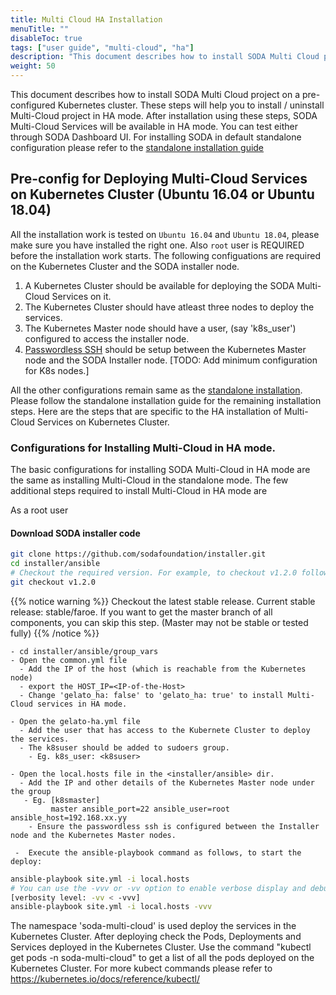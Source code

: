 ```yaml
---
title: Multi Cloud HA Installation
menuTitle: ""
disableToc: true
tags: ["user guide", "multi-cloud", "ha"] 
description: "This document describes how to install SODA Multi Cloud project on a pre-configured Kubernetes cluster. These steps will help you to install / uninstall Multi-Cloud project. After installation using these steps, SODA Multi-Cloud Services will be available in HA mode. You can test either through SODA Dashboard UI or CLI"
weight: 50
---
```


This document describes how to install SODA Multi Cloud project on a pre-configured Kubernetes cluster. These steps will help you to install / uninstall Multi-Cloud project in HA mode. After installation using these steps, SODA Multi-Cloud Services will be available in HA mode. You can test either through SODA Dashboard UI.
For installing SODA in default standalone configuration please refer to the [standalone installation guide](./installation-using-ansible.md)

## Pre-config for Deploying Multi-Cloud Services on Kubernetes Cluster (Ubuntu 16.04 or Ubuntu 18.04)
All the installation work is tested on `Ubuntu 16.04` and `Ubuntu 18.04`, please make sure you have installed the right one. Also `root` user is REQUIRED before the installation work starts.
The following configuations are required on the Kubernetes Cluster and the SODA installer node. 
  1. A Kubernetes Cluster should be available for deploying the SODA Multi-Cloud Services on it.
  2. The Kubernetes Cluster should have atleast three nodes to deploy the services. 
  3. The Kubernetes Master node should have a user, (say 'k8s_user') configured to access the installer node.
  4. [Passwordless SSH](https://help.ubuntu.com/community/SSH/OpenSSH/Keys) should be setup between the Kubernetes Master node and the SODA Installer node.
  [TODO: Add minimum configuration for K8s nodes.]


All the other configurations remain same as the [standalone installation](installation-using-ansible.md). 
Please follow the standalone installation guide for the remaining installation steps. 
Here are the steps that are specific to the HA installation of Multi-Cloud Services on Kubernetes Cluster.


### Configurations for Installing Multi-Cloud in HA mode.     
The basic configurations for installing SODA Multi-Cloud in HA mode are the same as installing Multi-Cloud in the standalone mode. The few additional steps required to install Multi-Cloud in HA mode are 

As a root user
#### Download SODA installer code
```bash
git clone https://github.com/sodafoundation/installer.git
cd installer/ansible
# Checkout the required version. For example, to checkout v1.2.0 follow
git checkout v1.2.0
```
{{% notice warning %}}
Checkout the latest stable release. Current stable release: stable/faroe. If you want to get the master branch of all components, you can skip this step. (Master may not be stable or tested fully)
{{% /notice %}}


    - cd installer/ansible/group_vars
    - Open the common.yml file
      - Add the IP of the host (which is reachable from the Kubernetes node)
      - export the HOST_IP=<IP-of-the-Host>
      - Change 'gelato_ha: false' to 'gelato_ha: true' to install Multi-Cloud services in HA mode. 
  
    - Open the gelato-ha.yml file
      - Add the user that has access to the Kubernete Cluster to deploy the services.
      - The k8suser should be added to sudoers group.
        - Eg. k8s_user: <k8suser> 
  
    - Open the local.hosts file in the <installer/ansible> dir.
      - Add the IP and other details of the Kubernetes Master node under the group
       - Eg. [k8smaster]
             master ansible_port=22 ansible_user=root ansible_host=192.168.xx.yy       
        - Ensure the passwordless ssh is configured between the Installer node and the Kubernetes Master nodes.
  
     -  Execute the ansible-playbook command as follows, to start the deploy:

```bash
ansible-playbook site.yml -i local.hosts
# You can use the -vvv or -vv option to enable verbose display and debug mode.
[verbosity level: -vv < -vvv]
ansible-playbook site.yml -i local.hosts -vvv
```

The namespace 'soda-multi-cloud' is used deploy the services in the Kubernetes Cluster.
After deploying check the Pods, Deployments and Services deployed in the Kubernetes Cluster. 
Use the command "kubectl get pods -n soda-multi-cloud" to get a list of all the pods deployed on the Kubernetes Cluster. For more kubect commands please refer to https://kubernetes.io/docs/reference/kubectl/



